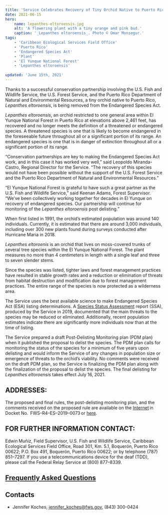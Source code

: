 ```yaml
---
title: 'Service Celebrates Recovery of Tiny Orchid Native to Puerto Rico, Finalizes ESA Delisting of Lepanthes Eltoroensis'
date: 2021-06-15
hero:
    name: lepanthes-eltoroensis.jpg
    alt: 'A flowering plant with a tiny orange and pink bud.'
    caption: '_Lepanthes eltoroensis_. Photo © Omar Monsegur.'
tags:
    - 'Caribbean Ecological Services Field Office'
    - 'Puerto Rico'
    - 'Endangered Species Act'
    - 'Plant'
    - 'El Yunque National Forest'
    - 'Lepanthes eltoroensis'
    
updated: 'June 15th, 2021'
---
```


Thanks to a successful conservation partnership involving the U.S. Fish and Wildlife Service, the U.S. Forest Service, and the Puerto Rico Department of Natural and Environmental Resources, a tiny orchid native to Puerto Rico, _Lepanthes eltoroensis_, is being removed from the Endangered Species Act.  

_Lepanthes eltoroensis_, an orchid restricted to one general area within El Yunque National Forest in Puerto Rico at elevations above 2,461 feet, has recovered and no longer meets the definition of a threatened or endangered species. A threatened species is one that is likely to become endangered in the foreseeable future throughout all or a significant portion of its range. An endangered species is one that is in danger of extinction throughout all or a significant portion of its range.  

“Conservation partnerships are key to making the Endangered Species Act work, and in this case it has worked very well,” said Leopoldo Miranda-Castro, Regional Director for the Service. “The recovery of this species would not have been possible without the support of the U.S. Forest Service and the Puerto Rico Department of Natural and Environmental Resources.”  

“El Yunque National Forest is grateful to have such a great partner as the U.S. Fish and Wildlife Service,” said Keenan Adams, Forest Supervisor. “We’ve been collectively working together for decades in El Yunque on recovery of endangered species. Our partnership will continue for monitoring of the _Lepanthes eltoroensis_ post delisting.” 

When first listed in 1991, the orchid’s estimated population was around 140 individuals.  Currently, it is estimated that there are around 3,000 individuals, including over 300 new plants found during surveys conducted after Hurricane Maria in 2018. 

_Lepanthes eltoroenis_ is an orchid that lives on moss-covered trunks of several tree species within the El Yunque National Forest. The plant measures no more than 4 centimeters in length with a single leaf and three to seven slender stems.

Since the species was listed, tighter laws and forest management practices have resulted in stable growth rates and a reduction or elimination of threats from habitat destruction and modification due to forest management practices. The entire range of the species is now protected as a wilderness area. 

The Service uses the best available science to make Endangered Species Act (ESA) listing determinations. A [Species Status Assessment](https://ecos.fws.gov/ServCat/DownloadFile/168486) report (SSA), produced by the Service in 2019, documented that the main threats to the species may be reduced or eliminated.  Additionally, recent population estimates indicate there are significantly more individuals now than at the time of listing. 

The Service prepared a draft Post-Delisting Monitoring plan (PDM plan) when it published the proposal to delist the species. The PDM plan calls for monitoring the status of the species for a minimum of five years upon delisting and would inform the Service of any changes in population size or emergence of threats to the orchid’s viability. No comments were received on the draft PDM plan, so the Service is finalizing the PDM plan along with the finalization of the proposal to delist the species. The final delisting for _Lepanthes eltoroensis_ takes effect July 16, 2021.

## ADDRESSES:   
The proposed and final rules, the post-delisting monitoring plan, and the comments received on the proposed rule are available on the [Internet](http://www.regulations.gov) in Docket No.  FWS–R4–ES–2019–0073 or [here](https://ecos.fws.gov).

## FOR FURTHER INFORMATION CONTACT:

Edwin Muñiz, Field Supervisor, U.S. Fish and Wildlife Service, Caribbean Ecological Services Field Office, Road 301, Km. 5.1, Boquerón, Puerto Rico 00622; P.O. Box 491, Boquerón, Puerto Rico 00622; or by telephone (787) 851–7297.  If you use a telecommunications device for the deaf (TDD), please call the Federal Relay Service at (800) 877–8339. 

## [Frequently Asked Questions](/faq/removal-of-lepanthes-eltoroensis/)

## Contacts

- Jennifer Koches, [jennifer_koches@fws.gov](mailto:jennifer_koches@fws.gov), (843) 300-0424

